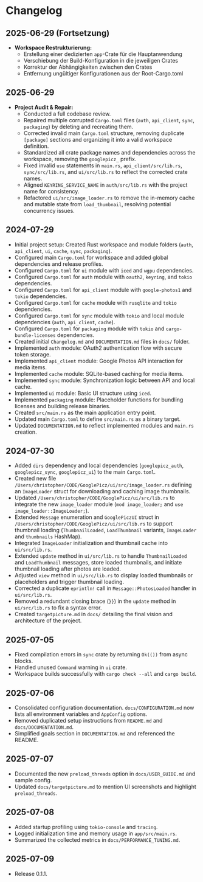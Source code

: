 # Changelog

## 2025-06-29 (Fortsetzung)
- **Workspace Restrukturierung:**
  - Erstellung einer dedizierten `app`-Crate für die Hauptanwendung
  - Verschiebung der Build-Konfiguration in die jeweiligen Crates
  - Korrektur der Abhängigkeiten zwischen den Crates
  - Entfernung ungültiger Konfigurationen aus der Root-Cargo.toml

## 2025-06-29
- **Project Audit & Repair:**
  - Conducted a full codebase review.
  - Repaired multiple corrupted `Cargo.toml` files (`auth`, `api_client`, `sync`, `packaging`) by deleting and recreating them.
  - Corrected invalid main `Cargo.toml` structure, removing duplicate `[package]` sections and organizing it into a valid workspace definition.
  - Standardized all crate package names and dependencies across the workspace, removing the `googlepicz_` prefix.
  - Fixed invalid `use` statements in `main.rs`, `api_client/src/lib.rs`, `sync/src/lib.rs`, and `ui/src/lib.rs` to reflect the corrected crate names.
  - Aligned `KEYRING_SERVICE_NAME` in `auth/src/lib.rs` with the project name for consistency.
  - Refactored `ui/src/image_loader.rs` to remove the in-memory cache and mutable state from `load_thumbnail`, resolving potential concurrency issues.
## 2024-07-29
- Initial project setup: Created Rust workspace and module folders (`auth`, `api_client`, `ui`, `cache`, `sync`, `packaging`).
- Configured main `Cargo.toml` for workspace and added global dependencies and release profiles.
- Configured `Cargo.toml` for `ui` module with `iced` and `wgpu` dependencies.
- Configured `Cargo.toml` for `auth` module with `oauth2`, `keyring`, and `tokio` dependencies.
- Configured `Cargo.toml` for `api_client` module with `google-photos1` and `tokio` dependencies.
- Configured `Cargo.toml` for `cache` module with `rusqlite` and `tokio` dependencies.
- Configured `Cargo.toml` for `sync` module with `tokio` and local module dependencies (`auth`, `api_client`, `cache`).
- Configured `Cargo.toml` for `packaging` module with `tokio` and `cargo-bundle-licenses` dependencies.
- Created initial `Changelog.md` and `DOCUMENTATION.md` files in `docs/` folder.
- Implemented `auth` module: OAuth2 authentication flow with secure token storage.
- Implemented `api_client` module: Google Photos API interaction for media items.
- Implemented `cache` module: SQLite-based caching for media items.
- Implemented `sync` module: Synchronization logic between API and local cache.
- Implemented `ui` module: Basic UI structure using `iced`.
- Implemented `packaging` module: Placeholder functions for bundling licenses and building release binaries.
- Created `src/main.rs` as the main application entry point.
- Updated main `Cargo.toml` to define `src/main.rs` as a binary target.
- Updated `DOCUMENTATION.md` to reflect implemented modules and `main.rs` creation.

## 2024-07-30
- Added `dirs` dependency and local dependencies (`googlepicz_auth`, `googlepicz_sync`, `googlepicz_ui`) to the main `Cargo.toml`.
- Created new file `/Users/christopher/CODE/GooglePicz/ui/src/image_loader.rs` defining an `ImageLoader` struct for downloading and caching image thumbnails.
- Updated `/Users/christopher/CODE/GooglePicz/ui/src/lib.rs` to integrate the new `image_loader` module (`mod image_loader;` and `use image_loader::ImageLoader;`).
- Extended `Message` enumeration and `GooglePiczUI` struct in `/Users/christopher/CODE/GooglePicz/ui/src/lib.rs` to support thumbnail loading (`ThumbnailLoaded`, `LoadThumbnail` variants, `ImageLoader` and `thumbnails` HashMap).
- Integrated `ImageLoader` initialization and thumbnail cache into `ui/src/lib.rs`.
- Extended `update` method in `ui/src/lib.rs` to handle `ThumbnailLoaded` and `LoadThumbnail` messages, store loaded thumbnails, and initiate thumbnail loading after photos are loaded.
- Adjusted `view` method in `ui/src/lib.rs` to display loaded thumbnails or placeholders and trigger thumbnail loading.
- Corrected a duplicate `eprintln!` call in `Message::PhotosLoaded` handler in `ui/src/lib.rs`.
- Removed a redundant closing brace (`}}`) in the `update` method in `ui/src/lib.rs` to fix a syntax error.
- Created `targetpicture.md` in `docs/` detailing the final vision and architecture of the project.

## 2025-07-05
- Fixed compilation errors in `sync` crate by returning `Ok(())` from async blocks.
- Handled unused `Command` warning in `ui` crate.
- Workspace builds successfully with `cargo check --all` and `cargo build`.

## 2025-07-06
- Consolidated configuration documentation. `docs/CONFIGURATION.md` now lists all environment variables and `AppConfig` options.
- Removed duplicated setup instructions from `README.md` and `docs/DOCUMENTATION.md`.
- Simplified goals section in `DOCUMENTATION.md` and referenced the README.

## 2025-07-07
- Documented the new `preload_threads` option in `docs/USER_GUIDE.md` and sample config.
- Updated `docs/targetpicture.md` to mention UI screenshots and highlight `preload_threads`.

## 2025-07-08
- Added startup profiling using `tokio-console` and `tracing`.
- Logged initialization time and memory usage in `app/src/main.rs`.
- Summarized the collected metrics in `docs/PERFORMANCE_TUNING.md`.

## 2025-07-09
- Release 0.1.1.
